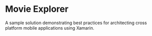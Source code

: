 # Movie Explorer
A sample solution demonstrating best practices for architecting cross platform mobile applications using Xamarin.
